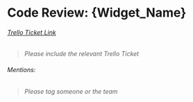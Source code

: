# Code Review: {Widget_Name}



###### [Trello Ticket Link](INSERT_URL_HERE)
> *Please include the relevant Trello Ticket*

###### Mentions:
> *Please tag someone or the team*
